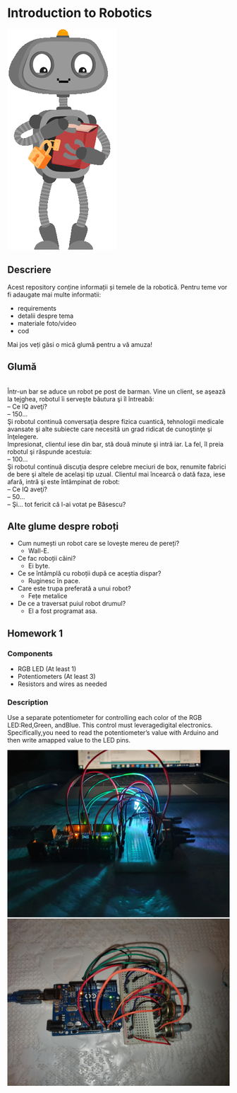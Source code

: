 # Introduction to Robotics

![Robotics GIF](giphy.gif)

## Descriere

Acest repository conține informații și temele de la robotică. Pentru teme vor fi adaugate mai multe informatii: <br> 
 - requirements
 - detalii despre tema
 - materiale foto/video
 - cod

Mai jos veți găsi o mică glumă pentru a vă amuza!

## Glumă
 <br> 
Într-un bar se aduce un robot pe post de barman. Vine un client, se aşează la tejghea, robotul îi serveşte băutura şi îl întreabă: <br> 
– Ce IQ aveţi? <br> 
– 150… <br> 
Şi robotul continuă conversaţia despre fizica cuantică, tehnologii medicale avansate şi alte subiecte care necesită un grad ridicat de cunoştinţe şi înţelegere.  <br> Impresionat, clientul iese din bar, stă două minute şi intră iar. La fel, îl preia robotul şi răspunde acestuia: <br> 
– 100… <br> 
Şi robotul continuă discuţia despre celebre meciuri de box, renumite fabrici de bere şi altele de acelaşi tip uzual. Clientul mai încearcă o dată faza, iese afară, intră şi este întâmpinat de robot: <br> 
– Ce IQ aveţi? <br> 
– 50… <br> 
– Şi… tot fericit că l-ai votat pe Băsescu? <br> 

## Alte glume despre roboți

- Cum numești un robot care se lovește mereu de pereți?
  - Wall-E.
- Ce fac roboții câini?
  - Ei byte.
- Ce se întâmplă cu roboții după ce aceștia dispar?
  - Ruginesc în pace.
- Care este trupa preferată a unui robot?
  - Fețe metalice
- De ce a traversat puiul robot drumul?
  - El a fost programat asa.

## Homework 1

### Components
- RGB LED (At least 1)
- Potentiometers (At least 3)
- Resistors and wires as needed

### Description
Use a separate potentiometer for controlling each color of the RGB LED:Red,Green, andBlue.  This control must leveragedigital electronics.  Specifically,you  need  to  read  the  potentiometer’s  value  with  Arduino  and  then  write  amapped value to the LED pins.

![Tema 1](t1.jpeg) ![Tema1](t11.jpeg)

